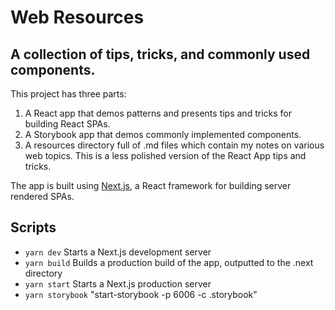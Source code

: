 # Web Resources

## A collection of tips, tricks, and commonly used components.

This project has three parts:

1. A React app that demos patterns and presents tips and tricks for building React SPAs.
2. A Storybook app that demos commonly implemented components.
3. A resources directory full of .md files which contain my notes on various web topics. This is a less polished version of the React App tips and tricks.

The app is built using [Next.js](https://nextjs.org/docs), a React framework for building server rendered SPAs.

## Scripts

- `yarn dev` Starts a Next.js development server
- `yarn build` Builds a production build of the app, outputted to the .next directory
- `yarn start` Starts a Next.js production server
- `yarn storybook` "start-storybook -p 6006 -c .storybook"
